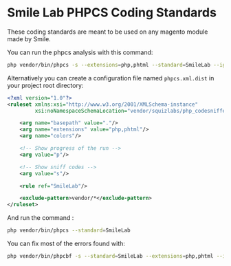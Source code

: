 # Smile Lab PHPCS Coding Standards

These coding standards are meant to be used on any magento module made by Smile.

You can run the phpcs analysis with this command:
```bash
php vendor/bin/phpcs -s --extensions=php,phtml --standard=SmileLab --ignore="/vendor/*" [src folder]
```

Alternatively you can create a configuration file named `phpcs.xml.dist` in your project root directory:
```xml
<?xml version="1.0"?>
<ruleset xmlns:xsi="http://www.w3.org/2001/XMLSchema-instance"
         xsi:noNamespaceSchemaLocation="vendor/squizlabs/php_codesniffer/phpcs.xsd">

    <arg name="basepath" value="."/>
    <arg name="extensions" value="php,phtml"/>
    <arg name="colors"/>

    <!-- Show progress of the run -->
    <arg value="p"/>

    <!-- Show sniff codes -->
    <arg value="s"/>

    <rule ref="SmileLab"/>

    <exclude-pattern>vendor/*</exclude-pattern>
</ruleset>
```

And run the command :
```bash
php vendor/bin/phpcs --standard=SmileLab
```

You can fix most of the errors found with:
```bash
php vendor/bin/phpcbf -s --standard=SmileLab --extensions=php,phtml --ignore="/vendor/*" [src folder]
```
